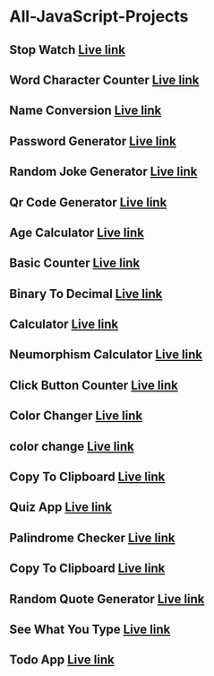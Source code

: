 # All-JavaScript-Projects

## Stop Watch [Live link](https://stop-watch-java-script.vercel.app/)
## Word Character Counter [Live link](https://word-character-counter-java-script-4agy.vercel.app/)
## Name Conversion [Live link](https://name-conversion-javascript.vercel.app/)
## Password Generator [Live link](https://password-generator-sandy-one.vercel.app/)
## Random Joke Generator [Live link](https://random-joke-generator-java-script-zo52.vercel.app/)
## Qr Code Generator [Live link](https://qr-generator-js-pb1v.vercel.app/)
## Age Calculator [Live link](https://age-calculator-ruby.vercel.app/)
## Basic Counter [Live link](https://basic-counter-javascript.vercel.app/)
## Binary To Decimal [Live link](https://binary2decimal-javascript.vercel.app/)
## Calculator [Live link](https://basic-calculator-javascript.vercel.app/)
## Neumorphism Calculator [Live link](https://neumorphism-calculator-javascript.vercel.app/)
## Click Button Counter [Live link](https://click-the-button-javascript.vercel.app/)
## Color Changer [Live link](https://colorchanger-ten.vercel.app/)
## color change [Live link](https://color-changer-javascript.vercel.app/)
## Copy To Clipboard [Live link](https://copy-to-clipboard-javascript.vercel.app/)
## Quiz App [Live link](https://quizapp-javascript.vercel.app/)
## Palindrome Checker [Live link](https://palindrome-checker-java-scrip.vercel.app/)
## Copy To Clipboard [Live link](https://copy-to-clipboard-javascript-kk.vercel.app/)
## Random Quote Generator [Live link](https://random-quote-generator-javascript.vercel.app/)
## See What You Type  [Live link](https://see-what-you-type-javascript.vercel.app/)
## Todo App [Live link](https://to-do-app-javascript.vercel.app/)

